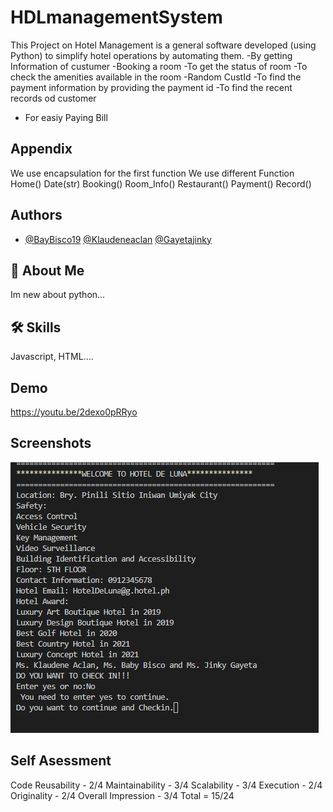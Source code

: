 # HDLmanagementSystem

This Project on Hotel Management is a general software developed (using Python) to simplify hotel operations by automating them.
-By getting Information of custumer
-Booking a room
-To get the status of room
-To check the amenities available in the room
-Random CustId
-To find the payment information by providing the payment id
-To find the recent records od customer
- For easiy Paying Bill 

## Appendix

We use encapsulation for the first function
We use different Function
Home()
Date(str)
Booking()
Room_Info()
Restaurant() 
Payment()
Record()

## Authors
- [@BayBisco19](https://github.com/BabyBisco19/HDLmanagementSystem.git)
[@Klaudeneaclan](https://github.com/Klaudeneaclan/HDLmanagementSystem.git)
[@Gayetajinky](https://github.com/Gayetajinky/HDLmanagementSystem.git)
## 🚀 About Me
 Im new about python...
## 🛠 Skills
Javascript, HTML....

## Demo
https://youtu.be/2dexo0pRRyo

## Screenshots
![1](ScreenShots/1.png)


## Self Asessment
Code Reusability - 2/4
Maintainability - 3/4
Scalability - 3/4
Execution - 2/4
Originality - 2/4
Overall Impression - 3/4
Total = 15/24
